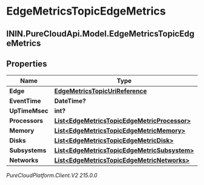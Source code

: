 # EdgeMetricsTopicEdgeMetrics

## ININ.PureCloudApi.Model.EdgeMetricsTopicEdgeMetrics

## Properties

|Name | Type | Description | Notes|
|------------ | ------------- | ------------- | -------------|
| **Edge** | [**EdgeMetricsTopicUriReference**](EdgeMetricsTopicUriReference) |  | [optional] |
| **EventTime** | **DateTime?** |  | [optional] |
| **UpTimeMsec** | **int?** |  | [optional] |
| **Processors** | [**List&lt;EdgeMetricsTopicEdgeMetricProcessor&gt;**](EdgeMetricsTopicEdgeMetricProcessor) |  | [optional] |
| **Memory** | [**List&lt;EdgeMetricsTopicEdgeMetricMemory&gt;**](EdgeMetricsTopicEdgeMetricMemory) |  | [optional] |
| **Disks** | [**List&lt;EdgeMetricsTopicEdgeMetricDisk&gt;**](EdgeMetricsTopicEdgeMetricDisk) |  | [optional] |
| **Subsystems** | [**List&lt;EdgeMetricsTopicEdgeMetricSubsystem&gt;**](EdgeMetricsTopicEdgeMetricSubsystem) |  | [optional] |
| **Networks** | [**List&lt;EdgeMetricsTopicEdgeMetricNetworks&gt;**](EdgeMetricsTopicEdgeMetricNetworks) |  | [optional] |



_PureCloudPlatform.Client.V2 215.0.0_
